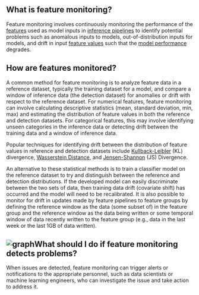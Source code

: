 **What is feature monitoring?**
-------------------------------

Feature monitoring involves continuously monitoring the performance of the [features](https://www.hopsworks.ai/dictionary/feature) used as model inputs in [inference pipelines](https://www.hopsworks.ai/dictionary/inference-pipeline) to identify potential problems such as anomalous inputs to models, out-of-distribution inputs for models, and drift in input [feature values](http://www.hopsworks.ai/dictionary/feature-value) such that the [model performance](http://www.hopsworks.ai/dictionary/model-performance) degrades. 

**How are features monitored?**
-------------------------------

A common method for feature monitoring is to analyze feature data in a reference dataset, typically the training dataset for a model, and compare a window of inference data (the detection dataset) for anomalies or drift with respect to the reference dataset. For numerical features, feature monitoring can involve calculating descriptive statistics (mean, standard deviation, min, max) and estimating the distribution of feature values in both the reference and detection datasets. For categorical features, this may involve identifying unseen categories in the inference data or detecting drift between the training data and a window of inference data.

Popular techniques for identifying drift between the distribution of feature values in reference and detection datasets include [Kullback-Leibler](https://towardsdatascience.com/understanding-kl-divergence-f3ddc8dff254) (KL) divergence, [Wasserstein Distance](https://kowshikchilamkurthy.medium.com/wasserstein-distance-contraction-mapping-and-modern-rl-theory-93ef740ae867), and [Jensen-Shannon](https://itsudit.medium.com/the-jensen-shannon-divergence-a-measure-of-distance-between-probability-distributions-23b2b1146550) (JS) Divergence. 

An alternative to these statistical methods is to train a classifier model on the reference dataset to try and distinguish between the reference and detection distributions. If the developed model can easily discriminate between the two sets of data, then training data drift (covariate shift) has occurred and the model will need to be recalibrated. It is also possible to monitor for drift in updates made by feature pipelines to feature groups by defining the reference window as the data (some subset of) in the feature group and the reference window as the data being written or some temporal window of data recently written to the feature group (e.g., data in the last week or the last 1GB of data written).  
  


![graph](https://assets.website-files.com/618399cd49d125734c8dec95/64366b921f47efc565f0fa6b_qpq4SzYMGBII0EzcJufkXCjENZVGnmkbWgR52_u0bR1kFueSA-Ytfif-s62pGbmK2upHpJ3pq80NcxvdJBIQgAyImRxNE6lKZ9uKmzIGmCe8anWnYZBS5E1dyvZUZ9ZVyDyTEKem2NIkQRvimtLhPg.png)**What should I do if feature monitoring detects problems?**
------------------------------------------------------------

When issues are detected, feature monitoring can trigger alerts or notifications to the appropriate personnel, such as data scientists or machine learning engineers, who can investigate the issue and take action to address it. 

